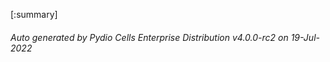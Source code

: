 








[:summary]

###### Auto generated by Pydio Cells Enterprise Distribution v4.0.0-rc2 on 19-Jul-2022
